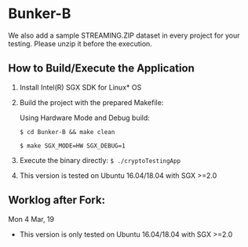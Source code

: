 # Bunker-B


We also add a sample STREAMING.ZIP dataset in every project for your testing.
Please unzip it before the execution.

## How to Build/Execute the Application 

1. Install Intel(R) SGX SDK for Linux* OS

2. Build the project with the prepared Makefile:

   Using Hardware Mode and Debug build:
   
      ``$ cd Bunker-B && make clean``
      
      ``$ make SGX_MODE=HW SGX_DEBUG=1``

3. Execute the binary directly:
   `
     $ ./cryptoTestingApp
   `

4. This version is tested on Ubuntu 16.04/18.04 with SGX >=2.0

## Worklog after Fork:

Mon 4 Mar, 19

- This version is only tested on Ubuntu 16.04/18.04 with SGX >=2.0
